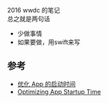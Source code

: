 2016 wwdc 的笔记  
总之就是两句话

- 少做事情  
- 如果要做，用swift来写
## 参考

- [优化 App 的启动时间](http://yulingtianxia.com/blog/2016/10/30/Optimizing-App-Startup-Time/)
- [Optimizing App Startup Time](https://developer.apple.com/videos/play/wwdc2016/406/)

